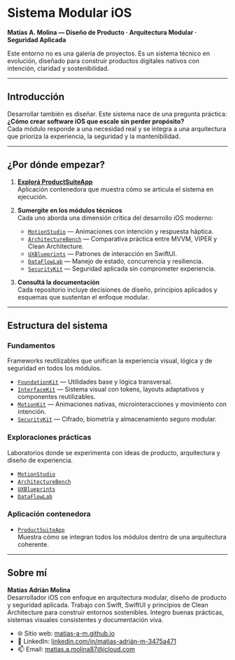# Sistema Modular iOS  
**Matías A. Molina — Diseño de Producto · Arquitectura Modular · Seguridad Aplicada**

Este entorno no es una galería de proyectos. Es un sistema técnico en evolución, diseñado para construir productos digitales nativos con intención, claridad y sostenibilidad.

---

## Introducción

Desarrollar también es diseñar. Este sistema nace de una pregunta práctica:  
**¿Cómo crear software iOS que escale sin perder propósito?**  
Cada módulo responde a una necesidad real y se integra a una arquitectura que prioriza la experiencia, la seguridad y la mantenibilidad.

---

## ¿Por dónde empezar?

1. **[Explorá ProductSuiteApp](https://github.com/matias-a-m/ProductSuiteApp)**  
   Aplicación contenedora que muestra cómo se articula el sistema en ejecución.

2. **Sumergite en los módulos técnicos**  
   Cada uno aborda una dimensión crítica del desarrollo iOS moderno:

   - [`MotionStudio`](https://github.com/matias-a-m/MotionStudio) — Animaciones con intención y respuesta háptica.
   - [`ArchitectureBench`](https://github.com/matias-a-m/ArchitectureBench) — Comparativa práctica entre MVVM, VIPER y Clean Architecture.
   - [`UXBlueprints`](https://github.com/matias-a-m/UXBlueprints) — Patrones de interacción en SwiftUI.
   - [`DataFlowLab`](https://github.com/matias-a-m/DataFlowLab) — Manejo de estado, concurrencia y resiliencia.
   - [`SecurityKit`](https://github.com/matias-a-m/SecurityKit) — Seguridad aplicada sin comprometer experiencia.

3. **Consultá la documentación**  
   Cada repositorio incluye decisiones de diseño, principios aplicados y esquemas que sustentan el enfoque modular.

---

## Estructura del sistema

### Fundamentos

Frameworks reutilizables que unifican la experiencia visual, lógica y de seguridad en todos los módulos.

- [`FoundationKit`](https://github.com/matias-a-m/FoundationKit) — Utilidades base y lógica transversal.
- [`InterfaceKit`](https://github.com/matias-a-m/InterfaceKit) — Sistema visual con tokens, layouts adaptativos y componentes reutilizables.
- [`MotionKit`](https://github.com/matias-a-m/MotionKit) — Animaciones nativas, microinteracciones y movimiento con intención.
- [`SecurityKit`](https://github.com/matias-a-m/SecurityKit) — Cifrado, biometría y almacenamiento seguro modular.

### Exploraciones prácticas

Laboratorios donde se experimenta con ideas de producto, arquitectura y diseño de experiencia.

- [`MotionStudio`](https://github.com/matias-a-m/MotionStudio)
- [`ArchitectureBench`](https://github.com/matias-a-m/ArchitectureBench)
- [`UXBlueprints`](https://github.com/matias-a-m/UXBlueprints)
- [`DataFlowLab`](https://github.com/matias-a-m/DataFlowLab)

### Aplicación contenedora

- [`ProductSuiteApp`](https://github.com/matias-a-m/ProductSuiteApp)  
  Muestra cómo se integran todos los módulos dentro de una arquitectura coherente.

---

## Sobre mí

**Matías Adrián Molina**  
Desarrollador iOS con enfoque en arquitectura modular, diseño de producto y seguridad aplicada. Trabajo con Swift, SwiftUI y principios de Clean Architecture para construir entornos sostenibles. Integro buenas prácticas, sistemas visuales consistentes y documentación viva.

- 🌐 Sitio web: [matias-a-m.github.io](https://matias-a-m.github.io)
- 💼 LinkedIn: [linkedin.com/in/matias-adrián-m-3475a471](https://linkedin.com/in/matias-adrián-m-3475a471)
- 📫 Email: [matias.a.molina87@icloud.com](mailto:matias.a.molina87@icloud.com)



